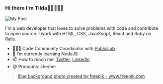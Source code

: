 ### Hi there I'm Tilda👋🏾👩🏾‍💻

![My Post](https://user-images.githubusercontent.com/63427719/122384739-e378f880-cf63-11eb-8716-c00b1157bf35.png)

I'm a web developer that loves to solve problems with code and contribute to open source. I work with HTML, CSS, JavaScript, React and Ruby on Rails.

- 👩🏾‍💻 Code Community Coordinator with [PublicLab](https://publiclab.org)
- 🌱 I’m currently learning NodeJS
- 📫 How to reach me: [Twitter](https://twitter.com/B_eautifulChaos), [LinkedIn](https://www.linkedin.com/in/mathilda-udufo/)
- 😄 Pronouns: she/her


> <a href="https://www.freepik.com/photos/blue-background">Blue background photo created by freepik - www.freepik.com</a>
